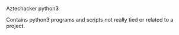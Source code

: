 Aztechacker python3 

Contains python3 programs and scripts not really tied or related to a project. 

